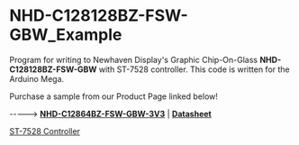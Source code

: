 # NHD-C128128BZ-FSW-GBW_Example
Program for writing to Newhaven Display's Graphic Chip-On-Glass **NHD-C128128BZ-FSW-GBW** with ST-7528 controller. This code is written for the Arduino Mega. 

Purchase a sample from our Product Page linked below!

-----> [**NHD-C12864BZ-FSW-GBW-3V3**](https://www.newhavendisplay.com/nhdc128128bzfswgbw-p-686.html)   |   [**Datasheet**](https://www.newhavendisplay.com/specs/NHD-C128128BZ-FSW-GBW.pdf)

[ST-7528 Controller](https://www.newhavendisplay.com/resources_dataFiles/datasheets/LCDs/ST7528.pdf)
